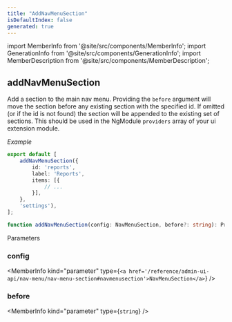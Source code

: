 ```yaml
---
title: "AddNavMenuSection"
isDefaultIndex: false
generated: true
---
```

<!-- This file was generated from the Vendure source. Do not modify. Instead, re-run the "docs:build" script -->
import MemberInfo from '@site/src/components/MemberInfo';
import GenerationInfo from '@site/src/components/GenerationInfo';
import MemberDescription from '@site/src/components/MemberDescription';


## addNavMenuSection

<GenerationInfo sourceFile="packages/admin-ui/src/lib/core/src/extension/add-nav-menu-item.ts" sourceLine="28" packageName="@vendure/admin-ui" />

Add a section to the main nav menu. Providing the `before` argument will
move the section before any existing section with the specified id. If
omitted (or if the id is not found) the section will be appended to the
existing set of sections.
This should be used in the NgModule `providers` array of your ui extension module.

*Example*

```ts title="providers.ts"
export default [
    addNavMenuSection({
        id: 'reports',
        label: 'Reports',
        items: [{
            // ...
        }],
    },
    'settings'),
];
```

```ts title="Signature"
function addNavMenuSection(config: NavMenuSection, before?: string): Provider
```
Parameters

### config

<MemberInfo kind="parameter" type={`<a href='/reference/admin-ui-api/nav-menu/nav-menu-section#navmenusection'>NavMenuSection</a>`} />

### before

<MemberInfo kind="parameter" type={`string`} />


